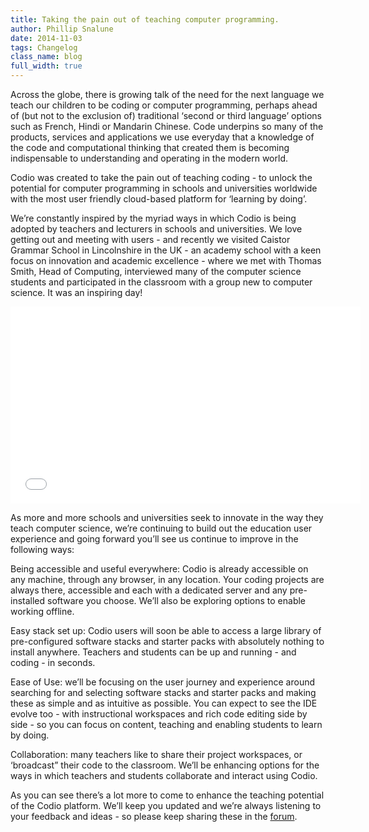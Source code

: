 ```yaml
---
title: Taking the pain out of teaching computer programming.
author: Phillip Snalune
date: 2014-11-03
tags: Changelog
class_name: blog
full_width: true
---
```


Across the globe, there is growing talk of the need for the next language we teach our children to be coding or computer programming, perhaps ahead of (but not to the exclusion of) traditional ‘second or third language’ options such as French, Hindi or Mandarin Chinese.  Code underpins so many of the products, services and applications we use everyday that a knowledge of the code and computational thinking that created them is becoming indispensable to understanding and operating in the modern world.

Codio was created to take the pain out of teaching coding - to unlock the potential for computer programming in schools and universities worldwide with the most user friendly cloud-based platform for ‘learning by doing’.

We’re constantly inspired by the myriad ways in which Codio is being adopted by teachers and lecturers in schools and universities.  We love getting out and meeting with users - and recently we visited Caistor Grammar School in Lincolnshire in the UK - an academy school with a keen focus on innovation and academic excellence -  where we met with Thomas Smith, Head of Computing, interviewed many of the computer science students and participated in the classroom with a group new to computer science.  It was an inspiring day!
  
<iframe width="560" height="315" src="//www.youtube.com/embed/1JNhoVbmNAo" frameborder="0" allowfullscreen></iframe>
    
As more and more schools and universities seek to innovate in the way they teach computer science, we’re continuing to build out the education user experience and going forward you’ll see us continue to improve in the following ways:

Being accessible and useful everywhere:  Codio is already accessible on any machine, through any browser, in any location.  Your coding projects are always there, accessible and each with a dedicated server and any pre-installed software you choose.  We’ll also be exploring options to enable working offline.

Easy stack set up: Codio users will soon be able to access a large library of pre-configured software stacks and starter packs with absolutely nothing to install anywhere. Teachers and students can be up and running - and coding - in seconds.

Ease of Use: we’ll be focusing on the user journey and experience around searching for and selecting software stacks and starter packs and making these as simple and as intuitive as possible.  You can expect to see the IDE evolve too - with instructional workspaces and rich code editing side by side - so you can focus on content, teaching and enabling students to learn by doing.

Collaboration: many teachers like to share their project workspaces, or ‘broadcast” their code to the classroom. We’ll be enhancing options for the ways in which teachers and students collaborate and interact using Codio.

As you can see there’s a lot more to come to enhance the teaching potential of the Codio platform.  We’ll keep you updated and we’re always listening to your feedback and ideas - so please keep sharing these in the [forum](http://forum.codio.com/category/education).
